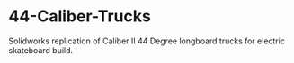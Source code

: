# 44-Caliber-Trucks
Solidworks replication of Caliber II 44 Degree longboard trucks for electric skateboard build.


